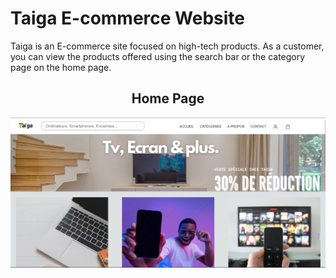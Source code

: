 <h1>Taiga E-commerce Website</h1>
<p>Taiga is an E-commerce site focused on high-tech products. As a customer, you can view the products offered using the search bar or the category page on the home page.</p>
<h2 align="center">Home Page</h2>
<img src="images/articles/main-taiga.png">
